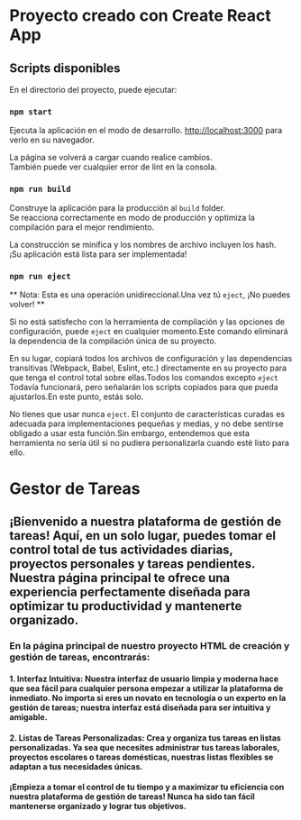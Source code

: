 # Proyecto creado con Create React App


## Scripts disponibles

En el directorio del proyecto, puede ejecutar:

### `npm start`

Ejecuta la aplicación en el modo de desarrollo. [http://localhost:3000](http://localhost:3000) para verlo en su navegador.

La página se volverá a cargar cuando realice cambios. \
También puede ver cualquier error de lint en la consola.
### `npm run build`

Construye la aplicación para la producción al `build` folder.\
Se reacciona correctamente en modo de producción y optimiza la compilación para el mejor rendimiento.

La construcción se minifica y los nombres de archivo incluyen los hash. \
¡Su aplicación está lista para ser implementada!

### `npm run eject`

** Nota: Esta es una operación unidireccional.Una vez tú `eject`, ¡No puedes volver! **

Si no está satisfecho con la herramienta de compilación y las opciones de configuración, puede `eject` en cualquier momento.Este comando eliminará la dependencia de la compilación única de su proyecto.

En su lugar, copiará todos los archivos de configuración y las dependencias transitivas (Webpack, Babel, Eslint, etc.) directamente en su proyecto para que tenga el control total sobre ellas.Todos los comandos excepto `eject` Todavía funcionará, pero señalarán los scripts copiados para que pueda ajustarlos.En este punto, estás solo.

No tienes que usar nunca `eject`. El conjunto de características curadas es adecuada para implementaciones pequeñas y medias, y no debe sentirse obligado a usar esta función.Sin embargo, entendemos que esta herramienta no sería útil si no pudiera personalizarla cuando esté listo para ello.

# Gestor de Tareas
## ¡Bienvenido a nuestra plataforma de gestión de tareas! Aquí, en un solo lugar, puedes tomar el control total de tus actividades diarias, proyectos personales y tareas pendientes. Nuestra página principal te ofrece una experiencia perfectamente diseñada para optimizar tu productividad y mantenerte organizado.

### En la página principal de nuestro proyecto HTML de creación y gestión de tareas, encontrarás:

#### 1. Interfaz Intuitiva: Nuestra interfaz de usuario limpia y moderna hace que sea fácil para cualquier persona empezar a utilizar la plataforma de inmediato. No importa si eres un novato en tecnología o un experto en la gestión de tareas; nuestra interfaz está diseñada para ser intuitiva y amigable.
#### 2. Listas de Tareas Personalizadas: Crea y organiza tus tareas en listas personalizadas. Ya sea que necesites administrar tus tareas laborales, proyectos escolares o tareas domésticas, nuestras listas flexibles se adaptan a tus necesidades únicas.

#### ¡Empieza a tomar el control de tu tiempo y a maximizar tu eficiencia con nuestra plataforma de gestión de tareas! Nunca ha sido tan fácil mantenerse organizado y lograr tus objetivos.